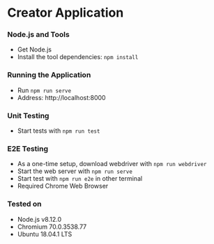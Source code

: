 # Creator Application

### Node.js and Tools

- Get Node.js
- Install the tool dependencies: `npm install`

### Running the Application
- Run `npm run serve`
- Address: http://localhost:8000

### Unit Testing
- Start tests with `npm run test`

### E2E Testing
- As a one-time setup, download webdriver with `npm run webdriver`
- Start the web server with `npm run serve`
- Start test with `npm run e2e` in other terminal
- Required Chrome Web Browser

### Tested on
- Node.js v8.12.0
- Chromium 70.0.3538.77
- Ubuntu 18.04.1 LTS
